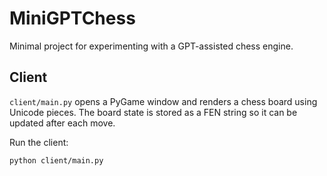 # MiniGPTChess

Minimal project for experimenting with a GPT-assisted chess engine.

## Client

`client/main.py` opens a PyGame window and renders a chess board using
Unicode pieces. The board state is stored as a FEN string so it can be
updated after each move.

Run the client:

```bash
python client/main.py
```
